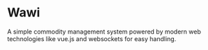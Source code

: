# Wawi

A simple commodity management system powered by modern web technologies like vue.js and websockets for easy handling.
